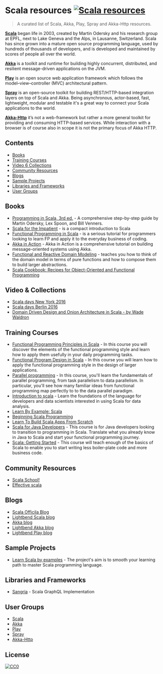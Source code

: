 # Scala resources [![Scala resources](https://cdn.rawgit.com/sindresorhus/awesome/d7305f38d29fed78fa85652e3a63e154dd8e8829/media/badge.svg)](https://github.com/sindresorhus/awesome)

> A curated list of Scala, Akka, Play, Spray and Akka-Http resources.

**[Scala](http://www.scala-lang.org/)** began life in 2003, created by Martin Odersky and his research group at EPFL, next to Lake Geneva and the Alps, in Lausanne, Switzerland. Scala has since grown into a mature open source programming language, used by hundreds of thousands of developers, and is developed and maintained by scores of people all over the world.

**[Akka](http://akka.io/)** is a toolkit and runtime for building highly concurrent, distributed, and resilient message-driven applications on the JVM.

**[Play](https://www.playframework.com/)** is an open source web application framework which follows the model–view–controller (MVC) architectural pattern.

**[Spray](http://spray.io/)** is an open-source toolkit for building REST/HTTP-based integration layers on top of Scala and Akka. Being asynchronous, actor-based, fast, lightweight, modular and testable it's a great way to connect your Scala applications to the world.

**[Akka-Http](http://doc.akka.io/docs/akka-http/current/scala.html)** it’s not a web-framework but rather a more general toolkit for providing and consuming HTTP-based services. While interaction with a browser is of course also in scope it is not the primary focus of Akka HTTP.

## Contents

- [Books](#books)
- [Training Courses](#training-courses)
- [Video 6 Collections](#video-collections)
- [Community Resources](#community-resources)
- [Blogs](#blogs)
- [Sample Projects](#sample-projects)
- [Libraries and Frameworks](#libraries-and-frameworks)
- [User Groups](#user-groups)

## Books

- [Programming in Scala, 3rd ed.](http://booksites.artima.com/programming_in_scala_3ed) - A comprehensive step-by-step guide by Martin Odersky, Lex Spoon, and Bill Venners.
- [Scala for the Impatient](http://www.horstmann.com/scala/index.html) - is a compact introduction to Scala
- [Functional Programming in Scala](https://www.manning.com/books/functional-programming-in-scala) - is a serious tutorial for programmers looking to learn FP and apply it to the everyday business of coding. 
- [Akka in Action](https://www.manning.com/books/akka-in-action) - Akka in Action is a comprehensive tutorial on building message-oriented systems using Akka. 
- [Functional and Reactive Domain Modeling](https://www.manning.com/books/functional-and-reactive-domain-modeling) - teaches you how to think of the domain model in terms of pure functions and how to compose them to build larger abstractions.
- [Scala Cookbook: Recipes for Object-Oriented and Functional Programming](https://www.amazon.com/Scala-Cookbook-Object-Oriented-Functional-Programming-ebook/dp/B00EA66OM8/ref=mt_kindle?_encoding=UTF8&me=)

## Video & Collections

- [Scala days New York 2016](https://www.youtube.com/watch?v=RUTeY4E2MoQ&list=PLLMLOC3WM2r5gdnpoZSTuM9Fh2QN_mABA) 
- [Scala days Berlin 2016](https://www.youtube.com/watch?v=GHzWqJKFCk4&list=PLLMLOC3WM2r7kLKJPHKnyJgdiBGWaKlJf) 
- [Domain Driven Design and Onion Architecture in Scala - by Wade Waldron](https://www.youtube.com/watch?v=MnNeDXg3Qao)

## Training Courses

- [Functional Programming Principles in Scala](https://www.coursera.org/learn/progfun1) - In this course you will discover the elements of the functional programming style and learn how to apply them usefully in your daily programming tasks.
- [Functional Program Design in Scala](https://www.coursera.org/learn/progfun2) - In this course you will learn how to apply the functional programming style in the design of larger applications.
- [Parallel programming](https://www.coursera.org/learn/parprog1) -  In this course, you'll learn the fundamentals of parallel programming, from task parallelism to data parallelism. In particular, you'll see how many familiar ideas from functional programming map perfectly to to the data parallel paradigm.
- [Introduction to scala](https://bigdatauniversity.com/courses/introduction-to-scala/) - Learn the foundations of the language for developers and data scientists interested in using Scala for data analysis.
- [Learn By Example: Scala](https://www.udemy.com/learn-by-example-scala/)
- [Beginning Scala Programming](https://www.udemy.com/beginning-scala-programming/)
- [Learn To Build Scala Apps From Scratch](https://www.udemy.com/learn-to-build-scala-apps-from-scratch/) 
- [Scala for Java Developers](https://app.pluralsight.com/library/courses/scala-for-java-developers/table-of-contents) - This course is for Java developers looking to transition to programming in Scala. Translate what you already know in Java to Scala and start your functional programming journey.
- [Scala: Getting Started](https://app.pluralsight.com/library/courses/scala-getting-started/table-of-contents) - This course will teach enough of the basics of Scala to enable you to start writing less boiler-plate code and more business code.

## Community Resources

- [Scala School!](http://twitter.github.io/scala_school/) 
- [Effective scala](http://twitter.github.io/effectivescala/) 

## Blogs

- [Scala Officila Blog](http://www.scala-lang.org/blog/)
- [Lightbend Scala blog](https://www.lightbend.com/blog/scala)
- [Akka blog](http://blog.akka.io/)
- [Lightbend Akka blog](https://www.lightbend.com/blog/akka)
- [Lightbend Play blog](https://www.lightbend.com/blog/play)

## Sample Projects

- [Learn Scala by examples](https://github.com/jaceklaskowski/scalania) - The project's aim is to smooth your learning path to master Scala programming language.

## Libraries and Frameworks

- [Sangria](http://sangria-graphql.org/) - Scala GraphQL Implementation

## User Groups

- [Scala](https://gitter.im/scala/scala?source=orgpage)
- [Akka](https://gitter.im/akka/akka)
- [Play](https://gitter.im/playframework/playframework)
- [Spray](https://gitter.im/spray/spray)
- [Akka-Http](https://gitter.im/theiterators/akka-http-microservice)

## License

[![CC0](http://mirrors.creativecommons.org/presskit/buttons/88x31/svg/cc-zero.svg)](https://creativecommons.org/publicdomain/zero/1.0/)
